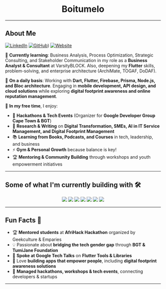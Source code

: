 <h1 align="center">Boitumelo</h1>

---

## About Me 

[![LinkedIn](https://img.shields.io/badge/LinkedIn-blue?style=flat&logo=linkedin)](https://www.linkedin.com/in/boitumelo-t-009b6314a)
[![GitHub](https://img.shields.io/badge/GitHub-black?style=flat&logo=github)]([https://github.com/Boitumelo29]))
[![Website](https://img.shields.io/badge/Website-blue?style=flat&logo=google-chrome)](https://stellar-starburst-58e910.netlify.app/)


🧠 **Currently learning**: Business Analysis, Process Optimization, Strategic Consulting, and Stakeholder Communication in my role as a **Business Analyst & Consultant** at VarsityBLOCK. Also, deepening my **Flutter** skills, problem-solving, and enterprise architecture (ArchiMate, TOGAF, DoDAF).  

🔐 **On a daily basis**: Working with **Dart, Flutter, Firebase, Prisma, Node.js, and Bloc architecture**. Engaging in **mobile development, API design, and cloud solutions** while exploring **digital footprint awareness and online reputation management**.  

🎯 **In my free time**, I enjoy:  
- 🚀 **Hackathons & Tech Events** (Organizer for **Google Developer Group Cape Town & BGT**)  
- 🧠 **Research & Writing** on **Digital Transformation, SMEs, AI in IT Service Management, and Digital Footprint Management**  
- 📚 **Learning from Books, Podcasts, and Courses** in tech, leadership, and business  
- ⚡ **Gym & Personal Growth** because balance is key!  
- 🏆 **Mentoring & Community Building** through workshops and youth empowerment initiatives  

---

## Some of what I'm currently building with 🛠️  

<p align="center">
  <img src="https://img.shields.io/badge/Dart-blue?style=flat&logo=dart" />
  <img src="https://img.shields.io/badge/Flutter-blue?style=flat&logo=flutter" />
  <img src="https://img.shields.io/badge/Firebase-orange?style=flat&logo=firebase" />
  <img src="https://img.shields.io/badge/Node.js-green?style=flat&logo=node.js" />
  <img src="https://img.shields.io/badge/Prisma-blue?style=flat&logo=prisma" />
  <img src="https://img.shields.io/badge/GitHub-black?style=flat&logo=github" />
  <img src="https://img.shields.io/badge/ArchiMate-lightblue?style=flat&logo=enterprise-architect" />
</p>

---

## Fun Facts 🤡  
- 🏆 **Mentored students** at **AfriHack Hackathon** organized by Geekculture & Emparies  
- 💡 Passionate about **bridging the tech gender gap** through **BGT & TumiJane Foundation**  
- 🎤 **Spoke at Google Tech Talks** on **Flutter Tools & Libraries**  
- 🌱 Love **building apps that empower people**, including **digital footprint awareness solutions**  
- 🎯 **Managed hackathons, workshops & tech events**, connecting developers & startups  

---

<!--
**Boitumelo29/Boitumelo29** is a ✨ _special_ ✨ repository because its `README.md` (this file) appears on your GitHub profile.

Here are some ideas to get you started:

- 🔭 I’m currently working on ...
- 🌱 I’m currently learning ...
- 👯 I’m looking to collaborate on ...
- 🤔 I’m looking for help with ...
- 💬 Ask me about ...
- 📫 How to reach me: ...
- 😄 Pronouns: ...
- ⚡ Fun fact: ...
-->
